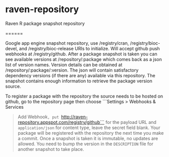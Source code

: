 # raven-repository
Raven R package snapshot repository

======

Google app engine snapshot repository, use /registry/cran, /registry/bioc-devel,
and /registry/bioc-release URIs to initialize. Will accept github push webhooks
at /registry/github. After a package snapshot is taken you can see available
versions at /repository/:package which comes back as a json list of version
names. Version details can be obtained at /repository/:package/:version. The
json will contain satisfactory dependency versions (if there are any) available
via this repository. The snapshot contains enough information to retrieve the
package version source.

To register a package with the repository the source needs to be hosted on
github, go to the repository page then choose ```Settings > Webhooks & Services
 > Add Webhook```, put ```http://raven-repository.appspot.com/registry/github```
for the payload URL and ```application/json``` for content type, leave the secret
field blank. Your package will be registered with the repository the next time
you make a commit. Once a snapshot is taken it is immutable, no updates are
allowed. You need to bump the version in the ```DESCRIPTION``` file for another
snapshot to take place.

